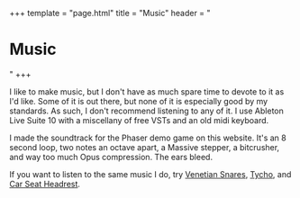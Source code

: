 +++
template = "page.html"
title = "Music"
header = "<h1>Music</h1>"
+++

I like to make music, but I don't have as much spare time to devote to it as I'd like. 
Some of it is out there, but none of it is especially good by my standards. 
As such, I don't recommend listening to any of it. 
I use Ableton Live Suite 10 with a miscellany of free VSTs and an old midi keyboard.

I made the soundtrack for the Phaser demo game on this website. 
It's an 8 second loop, two notes an octave apart, a Massive stepper, a bitcrusher, and way too much Opus compression. 
The ears bleed.

If you want to listen to the same music I do, try <a href="https://open.spotify.com/album/5ZfRZFsE3rZOOad7zv8fCt">Venetian Snares</a>, <!-- <a href="https://open.spotify.com/album/3ZJmTuWDjMVIFrTs3yxzGv">Dreamcrusher</a>, <a href="https://blackdresses.bandcamp.com/album/peaceful-as-hell">Black Dresses</a>,  --> <a href="https://open.spotify.com/album/4ggb2Ec8PqtoPHnpzXwQb6">Tycho</a>, and <a href="https://open.spotify.com/album/6gDtROOIYa6OQxwhDNkDRM">Car Seat Headrest</a>.
